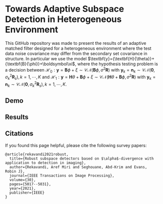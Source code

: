 # Towards Adaptive Subspace Detection in Heterogeneous Environment

This GitHub repository was made to present the results of an adaptive matched filter designed for a heterogeneous environment where the test data noise covariance may differ from the secondary set covariance in structure. In particular we use the model $\textbf{y}={\textbf{H}{\theta}}+{\textbf{B}\{\phi}}+\boldsymbol\xi$, where the hypothesis testing problem is a decision between ${\mathcal{H}_0}:
\textbf{y}=\textbf{B}{\phi}+{\xi} \sim \mathcal{C}\mathcal{N}(\textbf{B}{\phi},\sigma^2\textbf{R})$ with $\textbf{y}_k=\textbf{n}_k \sim \mathcal{C}\mathcal{N}(\textbf{0},\sigma^2_k\textbf{R}_s), k=1,\cdots,K$ and ${\mathcal{H}_1}:\textbf{y}=\textbf{H}{\theta}+\textbf{B}{\phi}+{\xi} \sim \mathcal{C}\mathcal{N}(\textbf{H}{\theta}+\textbf{B}{\phi},\sigma^2\textbf{R})$ with $\textbf{y}_k=\textbf{n}_k \sim \mathcal{C}\mathcal{N}(\textbf{0},\sigma^2_k\textbf{R}_s), k=1,\cdots,K$.

## Demo


## Results

## Citations
If you found this page helpful, please cite the following survey papers:

```
@article{rekavandi2021robust,
  title={Robust subspace detectors based on $\alpha$-divergence with application to detection in imaging},
  author={Rekavandi, Aref Miri and Seghouane, Abd-Krim and Evans, Robin J},
  journal={IEEE Transactions on Image Processing},
  volume={30},
  pages={5017--5031},
  year={2021},
  publisher={IEEE}
}
```
